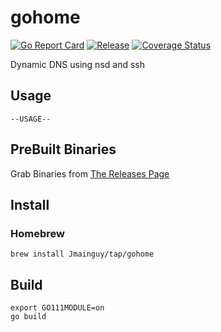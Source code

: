 # gohome
[![Go Report Card](https://goreportcard.com/badge/github.com/Jmainguy/gohome)](https://goreportcard.com/badge/github.com/Jmainguy/gohome)
[![Release](https://img.shields.io/github/release/Jmainguy/gohome.svg?style=flat-square)](https://github.com/Jmainguy/gohome/releases/latest)
[![Coverage Status](https://coveralls.io/repos/github/Jmainguy/gohome/badge.svg?branch=main)](https://coveralls.io/github/Jmainguy/gohome?branch=main)

Dynamic DNS using nsd and ssh

## Usage
```/bin/bash
--USAGE--
```

## PreBuilt Binaries
Grab Binaries from [The Releases Page](https://github.com/Jmainguy/gohome/releases)

## Install

### Homebrew

```/bin/bash
brew install Jmainguy/tap/gohome
```

## Build
```/bin/bash
export GO111MODULE=on
go build
```
